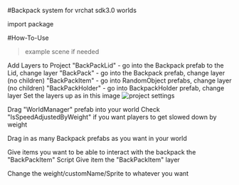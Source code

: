 #Backpack system for vrchat sdk3.0 worlds

import package

#How-To-Use
>example scene if needed

Add Layers to Project
"BackPackLid" - go into the Backpack prefab to the Lid, change layer
"BackPack" - go into the Backpack prefab, change layer (no children)
"BackPackItem" - go into RandomObject prefabs, change layer (no children)
"BackPackHolder" - go into BackpackHolder prefab, change layer
Set the layers up as in this image
![project settings](https://i.imgur.com/vDjGii1.png)

Drag "WorldManager" prefab into your world
Check "IsSpeedAdjustedByWeight" if you want players to get slowed down by weight

Drag in as many Backpack prefabs as you want in your world

Give items you want to be able to interact with the backpack the "BackPackItem" Script
Give item the "BackPackItem" layer

Change the weight/customName/Sprite to whatever you want


